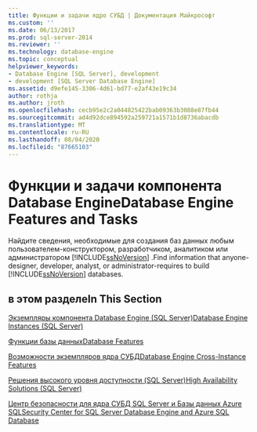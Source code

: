 ```yaml
---
title: Функции и задачи ядро СУБД | Документация Майкрософт
ms.custom: ''
ms.date: 06/13/2017
ms.prod: sql-server-2014
ms.reviewer: ''
ms.technology: database-engine
ms.topic: conceptual
helpviewer_keywords:
- Database Engine [SQL Server], development
- development [SQL Server Database Engine]
ms.assetid: d9efe145-3306-4d61-bd77-e2af43e19c34
author: rothja
ms.author: jroth
ms.openlocfilehash: cecb95e2c2a044825422bab09363b3088e87fb44
ms.sourcegitcommit: ad4d92dce894592a259721a1571b1d8736abacdb
ms.translationtype: MT
ms.contentlocale: ru-RU
ms.lasthandoff: 08/04/2020
ms.locfileid: "87665103"
---
```

# <a name="database-engine-features-and-tasks"></a><span data-ttu-id="85715-102">Функции и задачи компонента Database Engine</span><span class="sxs-lookup"><span data-stu-id="85715-102">Database Engine Features and Tasks</span></span>
  <span data-ttu-id="85715-103">Найдите сведения, необходимые для создания баз данных любым пользователем-конструктором, разработчиком, аналитиком или администратором [!INCLUDE[ssNoVersion](../includes/ssnoversion-md.md)] .</span><span class="sxs-lookup"><span data-stu-id="85715-103">Find information that anyone-designer, developer, analyst, or administrator-requires to build [!INCLUDE[ssNoVersion](../includes/ssnoversion-md.md)] databases.</span></span>  
  
## <a name="in-this-section"></a><span data-ttu-id="85715-104">в этом разделе</span><span class="sxs-lookup"><span data-stu-id="85715-104">In This Section</span></span>  
 [<span data-ttu-id="85715-105">Экземпляры компонента Database Engine (SQL Server)</span><span class="sxs-lookup"><span data-stu-id="85715-105">Database Engine Instances &#40;SQL Server&#41;</span></span>](configure-windows/database-engine-instances-sql-server.md)  
  
 [<span data-ttu-id="85715-106">Функции базы данных</span><span class="sxs-lookup"><span data-stu-id="85715-106">Database Features</span></span>](../relational-databases/database-features.md)  
  
 [<span data-ttu-id="85715-107">Возможности экземпляров ядра СУБД</span><span class="sxs-lookup"><span data-stu-id="85715-107">Database Engine Cross-Instance Features</span></span>](../../2014/database-engine/database-engine-cross-instance-features.md)  
  
 [<span data-ttu-id="85715-108">Решения высокого уровня доступности &#40;SQL Server&#41;</span><span class="sxs-lookup"><span data-stu-id="85715-108">High Availability Solutions &#40;SQL Server&#41;</span></span>](../sql-server/failover-clusters/high-availability-solutions-sql-server.md)  
  
 [<span data-ttu-id="85715-109">Центр безопасности для ядра СУБД SQL Server и Базы данных Azure SQL</span><span class="sxs-lookup"><span data-stu-id="85715-109">Security Center for SQL Server Database Engine and Azure SQL Database</span></span>](../relational-databases/security/security-center-for-sql-server-database-engine-and-azure-sql-database.md)  
  
  
